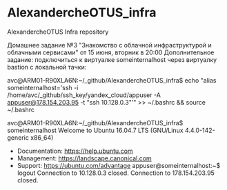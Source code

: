 # AlexandercheOTUS_infra
AlexandercheOTUS Infra repository

Домашнее задание №3 "Знакомство с облачной инфраструктурой и облачными сервисами" от 15 июня, вторник в 20:00
Дополнительное задание: подключиться к виртуалке someinternalhost через виртуалку bastion с локальной тачки:

avc@ARM01-R90XLA6N:~/_github/AlexandercheOTUS_infra$ echo "alias someinternalhost='ssh -i /home/avc/_github/ssh_key/yandex_cloud/appuser -A appuser@178.154.203.95 -t "ssh 10.128.0.3"'" >> ~/.bashrc && source ~/.bashrc

avc@ARM01-R90XLA6N:~/_github/AlexandercheOTUS_infra$ someinternalhost
Welcome to Ubuntu 16.04.7 LTS (GNU/Linux 4.4.0-142-generic x86_64)
 * Documentation:  https://help.ubuntu.com
 * Management:     https://landscape.canonical.com
 * Support:        https://ubuntu.com/advantage
appuser@someinternalhost:~$ logout
Connection to 10.128.0.3 closed.
Connection to 178.154.203.95 closed.
